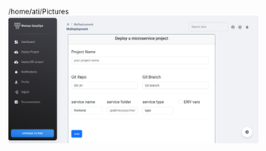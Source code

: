 /home/ati/Pictures
![alt text](https://github.com/imededin/wamya_easyops/blob/master/deploy-form.png?raw=true)
